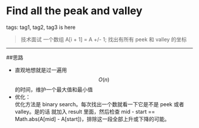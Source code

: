 # Find all the peak and valley

tags: tag1, tag2, tag3 is here
> 技术面试 一个数组 A[i + 1] = A +/- 1; 找出有所有 peek 和 valley 的坐标

------------
##思路
* 直观地想就是过一遍用 $$ O(n) $$ 的时间，维护一个最大值和最小值
* 优化：  
优化方法是 binary search。每次找出一个数就看一下它是不是 peek 或者 valley。是的话 就加入 result 里面，然后检查 mid - start == Math.abs(A[mid] - A[start])，排除这一段全部上升或下降的可能。

